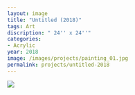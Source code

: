 ```yaml
---
layout: image
title: "Untitled (2018)"
tags: Art
discription: " 24'' x 24''"
categories:
- Acrylic
year: 2018
image: /images/projects/painting_01.jpg
permalink: projects/untitled-2018
---
```


<img src="/images/projects/painting_01.jpg">
